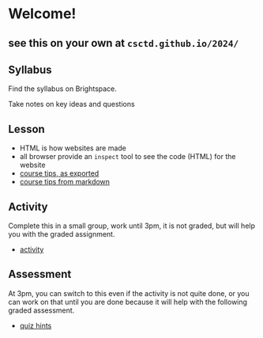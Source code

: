 # Welcome! 

## see this on your own at `csctd.github.io/2024/`

## Syllabus

Find the syllabus on Brightspace. 

Take notes on key ideas and questions

## Lesson 

- HTML is how websites are made
- all browser provide an `inspect` tool to see the code (HTML) for the website
- [course tips, as exported](tips-export.html)
- [course tips from markdown](minimal.md)

## Activity

Complete this in a small group, work until 3pm, it is not graded, but will help you with the graded assignment. 

- [activity](activity.md)

## Assessment 

At 3pm, you can switch to this even if the activity is not quite done, or you can work on that until you are done because it will help with the following graded assessment. 

- [quiz hints](hints.md)
